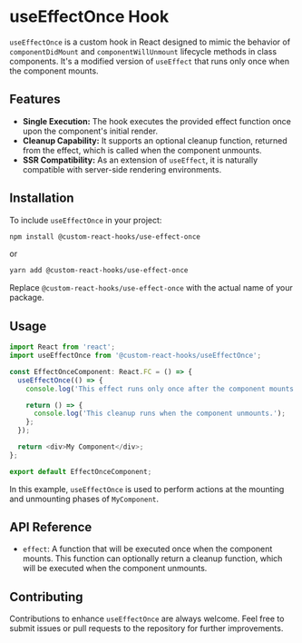 # useEffectOnce Hook

`useEffectOnce` is a custom hook in React designed to mimic the behavior of `componentDidMount` and `componentWillUnmount` lifecycle methods in class components. It's a modified version of `useEffect` that runs only once when the component mounts.

## Features

- **Single Execution:** The hook executes the provided effect function once upon the component's initial render.
- **Cleanup Capability:** It supports an optional cleanup function, returned from the effect, which is called when the component unmounts.
- **SSR Compatibility:** As an extension of `useEffect`, it is naturally compatible with server-side rendering environments.

## Installation

To include `useEffectOnce` in your project:

```bash
npm install @custom-react-hooks/use-effect-once
```

or

```bash
yarn add @custom-react-hooks/use-effect-once
```

Replace `@custom-react-hooks/use-effect-once` with the actual name of your package.

## Usage

```typescript
import React from 'react';
import useEffectOnce from '@custom-react-hooks/useEffectOnce';

const EffectOnceComponent: React.FC = () => {
  useEffectOnce(() => {
    console.log('This effect runs only once after the component mounts.');

    return () => {
      console.log('This cleanup runs when the component unmounts.');
    };
  });

  return <div>My Component</div>;
};

export default EffectOnceComponent;
```

In this example, `useEffectOnce` is used to perform actions at the mounting and unmounting phases of `MyComponent`.

## API Reference

- `effect`: A function that will be executed once when the component mounts. This function can optionally return a cleanup function, which will be executed when the component unmounts.

## Contributing

Contributions to enhance `useEffectOnce` are always welcome. Feel free to submit issues or pull requests to the repository for further improvements.